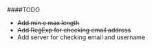 ####TODO

- ~~Add min e max length~~
- ~~Add RegExp for checking email address~~
- Add server for checking email and username
